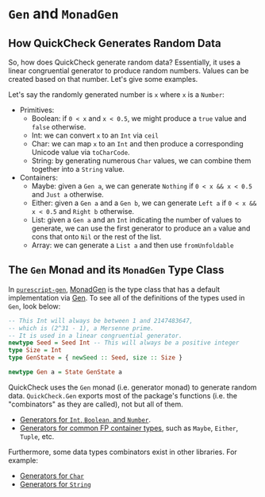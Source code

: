 # `Gen` and `MonadGen`

## How QuickCheck Generates Random Data

So, how does QuickCheck generate random data? Essentially, it uses a linear congruential generator to produce random numbers. Values can be created based on that number. Let's give some examples.

Let's say the randomly generated number is `x` where `x` is a `Number`:
- Primitives:
    - Boolean: if `0 < x` and `x < 0.5`, we might produce a `true` value and `false` otherwise.
    - Int: we can convert `x` to an `Int` via `ceil`
    - Char: we can map `x` to an `Int` and then produce a corresponding Unicode value via `toCharCode`.
    - String: by generating numerous `Char` values, we can combine them together into a `String` value.
- Containers:
    - Maybe: given a `Gen a`, we can generate `Nothing` if `0 < x && x < 0.5` and `Just a` otherwise.
    - Either: given a `Gen a` and a `Gen b`, we can generate `Left a` if `0 < x && x < 0.5` and `Right b` otherwise.
    - List: given a `Gen a` and an `Int` indicating the number of values to generate, we can use the first generator to produce an `a` value and cons that onto `Nil` or the rest of the list.
    - Array: we can generate a `List a` and then use `fromUnfoldable`

## The `Gen` Monad and its `MonadGen` Type Class

In [`purescript-gen`](https://pursuit.purescript.org/packages/purescript-gen/), [MonadGen](https://pursuit.purescript.org/packages/purescript-gen/docs/Control.Monad.Gen.Class) is the type class that has a default implementation via [Gen](https://pursuit.purescript.org/packages/purescript-quickcheck/docs/Test.QuickCheck.Gen#t:Gen). To see all of the definitions of the types used in `Gen`, look below:
```purescript
-- This Int will always be between 1 and 2147483647,
-- which is (2^31 - 1), a Mersenne prime.
-- It is used in a linear congruential generator.
newtype Seed = Seed Int -- This will always be a positive integer
type Size = Int
type GenState = { newSeed :: Seed, size :: Size }

newtype Gen a = State GenState a
```


QuickCheck uses the `Gen` monad (i.e. generator monad) to generate random data. `QuickCheck.Gen` exports most of the package's functions (i.e. the "combinators" as they are called), not but all of them.
- [Generators for `Int`, `Boolean`, and `Number`](https://pursuit.purescript.org/packages/purescript-gen/docs/Control.Monad.Gen).
- [Generators for common FP container types](https://pursuit.purescript.org/packages/purescript-gen/docs/Control.Monad.Gen.Common), such as `Maybe`, `Either`, `Tuple`, etc.

Furthermore, some data types combinators exist in other libraries. For example:
- [Generators for `Char`](https://pursuit.purescript.org/packages/purescript-strings/docs/Data.Char.Gen)
- [Generators for `String`](https://pursuit.purescript.org/packages/purescript-strings/docs/Data.String.Gen)
